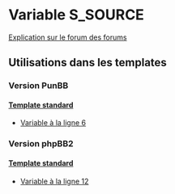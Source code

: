 # Variable S_SOURCE
[Explication sur le forum des forums](http://forum.forumactif.com/t294113-listing-des-variables#S_SOURCE)
## Utilisations dans les templates
### Version PunBB
#### [Template standard](punbb/standard.md)
* [Variable à la ligne 6](../punbb/standard.tpl#L6)
### Version phpBB2
#### [Template standard](subsilver/standard.md)
* [Variable à la ligne 12](../subsilver/standard.tpl#L12)